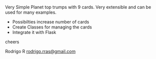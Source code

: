 Very Simple Planet top trumps with 9 cards.
Very extensible and can be used for many examples. 


- Possibilties increase number of cards
- Create Classes for managing the cards
- Integrate it with Flask

cheers

Rodrigo R
rodrigo.rras@gmail.com

